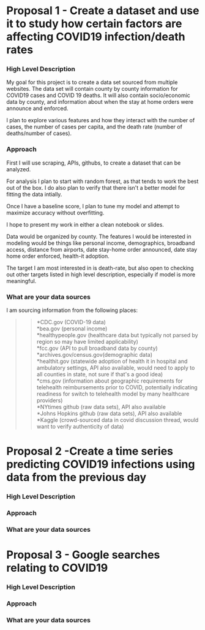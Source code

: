 # Proposal 1 - Create a dataset and use it to study how certain factors are affecting COVID19 infection/death rates

### High Level Description

My goal for this project is to create a data set sourced from multiple websites. The data set will contain county by county information for COVID19 cases and COVID 19 deaths. It will also contain socio/economic data by county, and information about when the stay at home orders were announce and enforced. 

I plan to explore various features and how they interact with the number of cases, the number of cases per capita, and the death rate (number of deaths/number of cases). 


### Approach


First I will use scraping, APIs, githubs, to create a dataset that can be analyzed.

For analysis I plan to start with random forest, as that tends to work the best out of the box. I do also plan to verify that there isn't a better model for fitting the data intially. 

Once I have a baseline score, I plan to tune my model and attempt to maximize accuracy without overfitting. 

I hope to present my work in either a clean notebook or slides. 

Data would be organized by county. The features I would be interested in modeling would be things like personal income, demographics, broadband access,  distance from airports, date stay-home order announced, date stay home order enforced, health-it adoption.


The target I am most interested in is death-rate, but also open to checking out other targets listed in high level description, especially if model is more meaningful. 


### What are your data sources

I am sourcing information from the following places: 

>> *CDC.gov (COVID-19 data)  
>> *bea.gov (personal income)  
>> *healthypeople.gov (healthcare data but typically not parsed by region so may have limited applicability)  
>> *fcc.gov (API to pull broadband data by county)  
>> *archives.gov/census.gov(demographic data)  
>> *healthit.gov (statewide adoption of health it in hospital and ambulatory settings, API also available, would need to apply to all counties in state, not sure if that's a good idea)  
>> *cms.gov (information about geographic requirements for telehealth reimbursements prior to COVID, potentially indicating readiness for switch to telehealth model by many healthcare providers)  
>> *NYtimes github (raw data sets), API also available  
>> *Johns Hopkins github (raw data sets), API also available  
>> *Kaggle (crowd-sourced data in covid discussion thread, would want to verify authenticity of data)  





# Proposal 2 -Create a time series predicting COVID19 infections using data from the previous day

### High Level Description


### Approach


### What are your data sources



# Proposal 3 - Google searches relating to COVID19 


### High Level Description


### Approach



### What are your data sources


